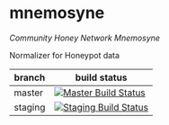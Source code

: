 mnemosyne
=========

*Community Honey Network Mnemosyne*

Normalizer for Honeypot data

| branch | build status |
| ---    | ---          |
| master | [![Master Build Status](https://travis-ci.org/CommunityHoneyNetwork/mnemosyne.svg?branch=master)](https://travis-ci.org/CommunityHoneyNetwork/mnemosyne) |
| staging | [![Staging Build Status](https://travis-ci.org/CommunityHoneyNetwork/mnemosyne.svg?branch=staging)](https://travis-ci.org/CommunityHoneyNetwork/mnemosyne) |

